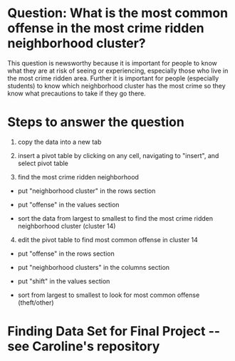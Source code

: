 # Question: What is the most common offense in the most crime ridden neighborhood cluster?

This question is newsworthy because it is important for people to know what they are at risk of seeing or experiencing, especially those who live in the most crime ridden area. Further it is important for people (especially students) to know which neighborhood cluster has the most crime so they know what precautions to take if they go there.

# Steps to answer the question

1. copy the data into a new tab

2. insert a pivot table by clicking on any cell, navigating to "insert", and select pivot table

3. find the most crime ridden neighborhood

-  put "neighborhood cluster" in the rows section

-  put "offense" in the values section

-  sort the data from largest to smallest to find the most crime ridden neighborhood cluster (cluster 14)

4. edit the pivot table to find most common offense in cluster 14

-  put "offense" in the rows section

-  put "neighborhood clusters" in the columns section

-  put "shift" in the values section

-  sort from largest to smallest to look for most common offense (theft/other)

# Finding Data Set for Final Project -- see Caroline's repository
